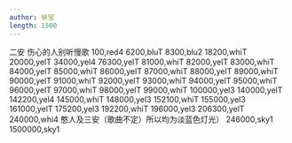 ```yaml
---
author: 徐宝
length: 1500
---
```

二安
伤心的人别听慢歌
100,red4
6200,bluT
8300,blu2
18200,whiT
20000,yelT
34000,yel4
76300,yelT
81000,whiT
82000,yelT
83000,whiT
84000,yelT
85000,whiT
86000,yelT
87000,whiT
88000,yelT
89000,whiT
90000,yelT
91000,whiT
92000,yelT
93000,whiT
94000,yelT
95000,whiT
96000,yelT
97000,whiT
98000,yelT
99000,whiT
100000,yel3
140000,yelT
142200,yel4
145000,whiT
148000,yel3
152100,whiT
155000,yel3
161000,yelT
175200,yel3
192200,whiT
196000,yel3
206300,yelT
240000,whi4
憨人及三安（歌曲不定）所以均为淡蓝色灯光）
246000,sky1
1500000,sky1